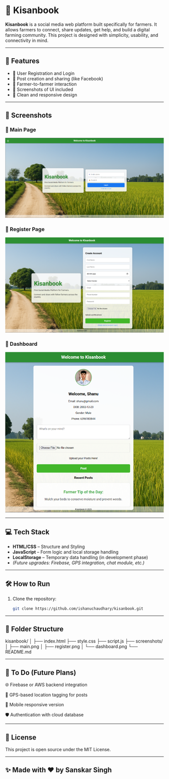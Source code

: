 # 🌾 Kisanbook

**Kisanbook** is a social media web platform built specifically for farmers. It allows farmers to connect, share updates, get help, and build a digital farming community. This project is designed with simplicity, usability, and connectivity in mind.

---

## 🚀 Features

- 👤 User Registration and Login
- 📰 Post creation and sharing (like Facebook)
- 💬 Farmer-to-farmer interaction
- 📸 Screenshots of UI included
- 🌿 Clean and responsive design

---

## 📸 Screenshots

### 🔹 Main Page
![Main Page](screenshots/main.png)

### 🔹 Register Page
![Register Page](screenshots/register.png)

### 🔹 Dashboard
![Dashboard](screenshots/dashboard.png)

---

## 💻 Tech Stack

- **HTML/CSS** – Structure and Styling
- **JavaScript** – Form logic and local storage handling
- **LocalStorage** – Temporary data handling (in development phase)
- *(Future upgrades: Firebase, GPS integration, chat module, etc.)*

---

## 🛠️ How to Run

1. Clone the repository:
   ```bash
   git clone https://github.com/ishanuchaudhary/kisanbook.git

---

## 📂 Folder Structure

kisanbook/
│
├── index.html
├── style.css
├── script.js
├── screenshots/
│   ├── main.png
│   ├── register.png
│   └── dashboard.png
└── README.md

---

## 📌 To Do (Future Plans)
🌐 Firebase or AWS backend integration

🧭 GPS-based location tagging for posts

📲 Mobile responsive version

🛡️ Authentication with cloud database

---

## 📃 License
This project is open source under the MIT License.

---

## ✨ Made with ❤️ by Sanskar Singh

